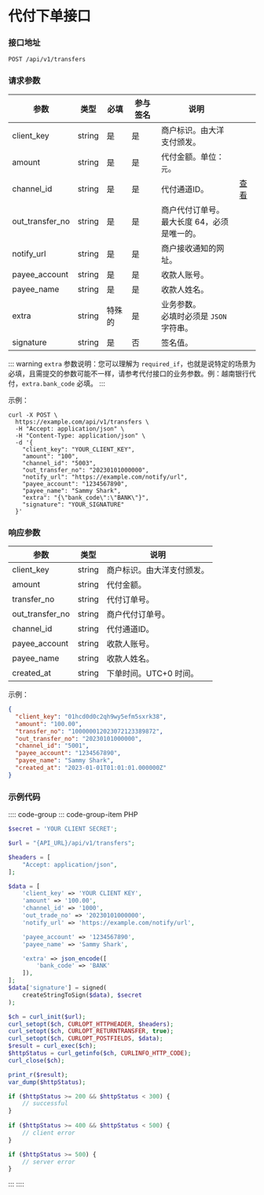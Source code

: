 # 代付下单接口


### 接口地址

`POST /api/v1/transfers`

### 请求参数

| 参数              | 类型     | 必填  | 参与签名 | 说明                          |                   |
|-----------------|--------|-----|------|-----------------------------|-------------------|
| client_key      | string | 是   | 是    | 商户标识。由大洋支付颁发。               |                   |
| amount          | string | 是   | 是    | 代付金额。单位：`元`。                |                   |
| channel_id      | string | 是   | 是    | 代付通道ID。                     | [查看](channels.md) |
| out_transfer_no | string | 是   | 是    | 商户代付订单号。<br>最大长度 64，必须是唯一的。 |                   |
| notify_url      | string | 是   | 是    | 商户接收通知的网址。                  |                   |
| payee_account   | string | 是   | 是    | 收款人账号。                      |                   |
| payee_name      | string | 是   | 是    | 收款人姓名。                      |                   |
| extra           | string | 特殊的 | 是    | 业务参数。<br>必填时必须是 `JSON` 字符串。 |                   |
| signature       | string | 是   | 否    | 签名值。                        |                   |

::: warning
`extra` 参数说明：您可以理解为 `required_if`，也就是说特定的场景为必填，且需提交的参数可能不一样，请参考代付接口的业务参数。例：越南银行代付，`extra.bank_code` 必填。
:::

示例：

```shell
curl -X POST \
  https://example.com/api/v1/transfers \
  -H "Accept: application/json" \
  -H "Content-Type: application/json" \
  -d '{
    "client_key": "YOUR_CLIENT_KEY",
    "amount": "100",
    "channel_id": "5003",
    "out_transfer_no": "20230101000000",
    "notify_url": "https://example.com/notify/url",
    "payee_account": "1234567890",
    "payee_name": "Sammy Shark",
    "extra": "{\"bank_code\":\"BANK\"}",
    "signature": "YOUR_SIGNATURE"
  }'
```

### 响应参数
| 参数              | 类型     | 说明             | 
|-----------------|--------|----------------|
| client_key      | string | 商户标识。由大洋支付颁发。  |
| amount          | string | 代付金额。          |
| transfer_no     | string | 代付订单号。         |
| out_transfer_no | string | 商户代付订单号。       |
| channel_id      | string | 代付通道ID。        |
| payee_account   | string | 收款人账号。         |
| payee_name      | string | 收款人姓名。         |
| created_at      | string | 下单时间。UTC+0 时间。 |

示例：

```json
{
  "client_key": "01hcd0d0c2qh9wy5efm5sxrk38",
  "amount": "100.00",
  "transfer_no": "100000012023072123389872",
  "out_transfer_no": "20230101000000",
  "channel_id": "5001",
  "payee_account": "1234567890",
  "payee_name": "Sammy Shark",
  "created_at": "2023-01-01T01:01:01.000000Z"
}
```

### 示例代码

:::: code-group
::: code-group-item PHP
```php
$secret = 'YOUR CLIENT SECRET';

$url = "{API_URL}/api/v1/transfers";

$headers = [
    "Accept: application/json",
];

$data = [
    'client_key' => 'YOUR CLIENT KEY',
    'amount' => '100.00',
    'channel_id' => '1000',
    'out_trade_no' => '20230101000000',
    'notify_url' => 'https://example.com/notify/url',

    'payee_account' => '1234567890',
    'payee_name' => 'Sammy Shark',

    'extra' => json_encode([
        'bank_code' => 'BANK'
    ]),
];
$data['signature'] = signed(
    createStringToSign($data), $secret
);

$ch = curl_init($url);
curl_setopt($ch, CURLOPT_HTTPHEADER, $headers);
curl_setopt($ch, CURLOPT_RETURNTRANSFER, true);
curl_setopt($ch, CURLOPT_POSTFIELDS, $data);
$result = curl_exec($ch);
$httpStatus = curl_getinfo($ch, CURLINFO_HTTP_CODE);
curl_close($ch);

print_r($result);
var_dump($httpStatus);

if ($httpStatus >= 200 && $httpStatus < 300) {
    // successful
}
    
if ($httpStatus >= 400 && $httpStatus < 500) {
    // client error
} 

if ($httpStatus >= 500) {
    // server error
}
```
:::
::::
